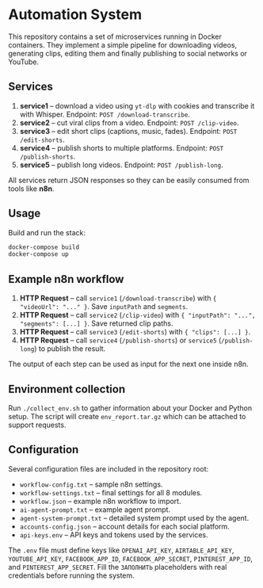 # Automation System

This repository contains a set of microservices running in Docker containers.
They implement a simple pipeline for downloading videos, generating clips,
editing them and finally publishing to social networks or YouTube.

## Services

1. **service1** – download a video using `yt-dlp` with cookies and transcribe it
   with Whisper. Endpoint: `POST /download-transcribe`.
2. **service2** – cut viral clips from a video. Endpoint: `POST /clip-video`.
3. **service3** – edit short clips (captions, music, fades). Endpoint: `POST /edit-shorts`.
4. **service4** – publish shorts to multiple platforms. Endpoint: `POST /publish-shorts`.
5. **service5** – publish long videos. Endpoint: `POST /publish-long`.

All services return JSON responses so they can be easily consumed from tools
like **n8n**.

## Usage

Build and run the stack:

```bash
docker-compose build
docker-compose up
```

## Example n8n workflow

1. **HTTP Request** – call `service1` (`/download-transcribe`) with `{ "videoUrl": "..." }`. Save `inputPath` and `segments`.
2. **HTTP Request** – call `service2` (`/clip-video`) with `{ "inputPath": "...", "segments": [...] }`. Save returned clip paths.
3. **HTTP Request** – call `service3` (`/edit-shorts`) with `{ "clips": [...] }`.
4. **HTTP Request** – call `service4` (`/publish-shorts`) or `service5` (`/publish-long`) to publish the result.

The output of each step can be used as input for the next one inside n8n.

## Environment collection

Run `./collect_env.sh` to gather information about your Docker and Python
setup. The script will create `env_report.tar.gz` which can be attached to
support requests.

## Configuration

Several configuration files are included in the repository root:

- `workflow-config.txt` – sample n8n settings.
- `workflow-settings.txt` – final settings for all 8 modules.
- `workflow.json` – example n8n workflow to import.
- `ai-agent-prompt.txt` – example agent prompt.
- `agent-system-prompt.txt` – detailed system prompt used by the agent.
- `accounts-config.json` – account details for each social platform.
- `api-keys.env` – API keys and tokens used by the services.

The `.env` file must define keys like `OPENAI_API_KEY`, `AIRTABLE_API_KEY`, `YOUTUBE_API_KEY`, `FACEBOOK_APP_ID`, `FACEBOOK_APP_SECRET`, `PINTEREST_APP_ID`, and `PINTEREST_APP_SECRET`.
Fill the `ЗАПОЛНИТЬ` placeholders with real credentials before running the system.
